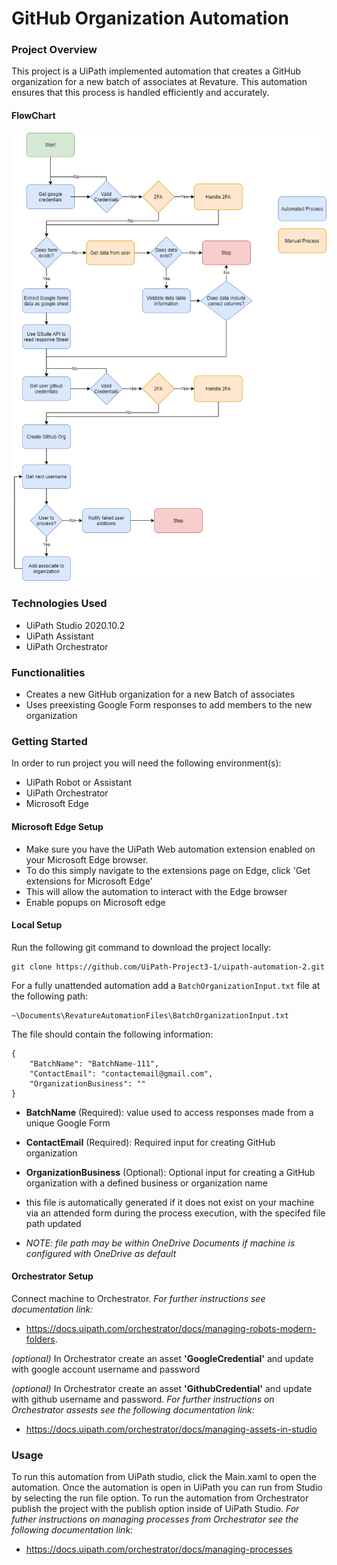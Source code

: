 # GitHub Organization Automation

### Project Overview

This project is a UiPath implemented automation that creates a GitHub organization for a new batch of associates at Revature. This automation ensures that this process is handled efficiently and accurately.

#### FlowChart

![](Documentation/GithubOrganizations.png)

### Technologies Used

- UiPath Studio 2020.10.2
- UiPath Assistant
- UiPath Orchestrator

### Functionalities

- Creates a new GitHub organization for a new Batch of associates
- Uses preexisting Google Form responses to add members to the new organization

### Getting Started

In order to run project you will need the following environment(s):

- UiPath Robot or Assistant
- UiPath Orchestrator
- Microsoft Edge

#### Microsoft Edge Setup

- Make sure you have the UiPath Web automation extension enabled on your Microsoft Edge browser.
- To do this simply navigate to the extensions page on Edge, click 'Get extensions for Microsoft Edge'
- This will allow the automation to interact with the Edge browser
- Enable popups on Microsoft edge

#### Local Setup

Run the following git command to download the project locally:

```
git clone https://github.com/UiPath-Project3-1/uipath-automation-2.git
```

For a fully unattended automation add a `BatchOrganizationInput.txt` file at the following path:

```
~\Documents\RevatureAutomationFiles\BatchOrganizationInput.txt
```

The file should contain the following information:

```
{
    "BatchName": "BatchName-111",
    "ContactEmail": "contactemail@gmail.com",
    "OrganizationBusiness": ""
}
```

- **BatchName** (Required): value used to access responses made from a unique Google Form

- **ContactEmail** (Required): Required input for creating GitHub organization

- **OrganizationBusiness** (Optional): Optional input for creating a GitHub organization with a defined business or organization name

- this file is automatically generated if it does not exist on your machine via an attended form during the process execution, with the specifed file path updated

- _NOTE: file path may be within OneDrive Documents if machine is configured with OneDrive as default_

#### Orchestrator Setup

Connect machine to Orchestrator. _For further instructions see documentation link:_

- https://docs.uipath.com/orchestrator/docs/managing-robots-modern-folders.

_(optional)_ In Orchestrator create an asset **'GoogleCredential'** and update with google account username and password

_(optional)_ In Orchestrator create an asset **'GithubCredential'** and update with github username and password. _For further instructions on Orchestrator assests see the following documentation link:_

- https://docs.uipath.com/orchestrator/docs/managing-assets-in-studio

### Usage

To run this automation from UiPath studio, click the Main.xaml to open the automation. Once the automation is open in UiPath you can run from Studio by selecting the run file option. To run the automation from Orchestrator publish the project with the publish option inside of UiPath Studio. _For futher instructions on managing processes from Orchestrator see the following documentation link:_

- https://docs.uipath.com/orchestrator/docs/managing-processes
